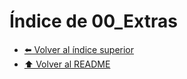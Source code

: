 # Índice de 00_Extras



- [⬅️ Volver al índice superior](../Index.md)
- [⬆️ Volver al README](/README.md)
